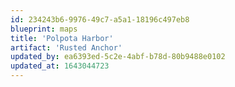 ```yaml
---
id: 234243b6-9976-49c7-a5a1-18196c497eb8
blueprint: maps
title: 'Polpota Harbor'
artifact: 'Rusted Anchor'
updated_by: ea6393ed-5c2e-4abf-b78d-80b9488e0102
updated_at: 1643044723
---
```

